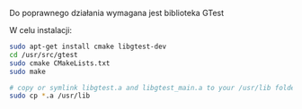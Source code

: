 Do poprawnego działania wymagana jest biblioteka GTest

W celu instalacji:


```bash
sudo apt-get install cmake libgtest-dev
cd /usr/src/gtest
sudo cmake CMakeLists.txt
sudo make

# copy or symlink libgtest.a and libgtest_main.a to your /usr/lib folder
sudo cp *.a /usr/lib
```